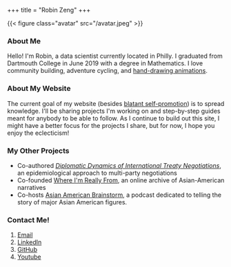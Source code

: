 +++
title = "Robin Zeng"
+++

{{< figure class="avatar" src="/avatar.jpeg" >}}

### About Me

Hello! I'm Robin, a data scientist currently located in Philly. I graduated from Dartmouth College in June 2019 with a degree in Mathematics. I love community building, adventure cycling, and <a href="https://www.robinzen.com/animations" target="_blank">hand-drawing animations</a>. 


### About My Website

The current goal of my website (besides <a href="https://www.robinzen.com/resume" target="_blank">blatant self-promotion</a>) is to spread knowledge. I'll be sharing projects I'm working on and step-by-step guides meant for anybody to be able to follow. As I continue to build out this site, I might have a better focus for the projects I share, but for now, I hope you enjoy the eclecticism! 


### My Other Projects

* Co-authored <a href="https://journals.calstate.edu/pump/article/view/1920/2044" target="_blank">*Diplomatic Dynamics of International Treaty Negotiations*</a>, an epidemiological approach to multi-party negotiations
* Co-founded <a href="https://www.whereimreallyfrom.com" target="_blank">Where I'm Really From</a>, an online archive of Asian-American narratives
* Co-hosts <a href="https://open.spotify.com/show/2VnJjutE1eQ2aTnccDaAPy" target="_blank">Asian American Brainstorm</a>, a podcast dedicated to telling the story of major Asian American figures.


### Contact Me! 

1. <a href="mailto:robinzeng1@gmail.com" target="_blank">Email</a>
2. <a href="https://www.linkedin.com/in/robinzeng1/" target="_blank">LinkedIn</a>
3. <a href="https://github.com/robinzng" target="_blank">GitHub</a>
4. [Youtube](#)
<!-- 
useful code snippets

<details>
<summary><h2>The hackneyed blog post intro</h2></summary>
<br>

</details> 


The projects will range from the <a href="https://www.robinzen.com/how-to-build-a-free-website" target="_blank">very creation of this website</a> to <a href="https://www.robinzen.com/the-math-of-camel-up" target="_blank">math papers on board game strategies</a>.

-->